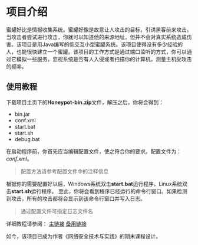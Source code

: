 # 项目介绍
蜜罐好比是情报收集系统。蜜罐好像是故意让人攻击的目标，引诱黑客前来攻击。当攻击者尝试进行攻击，你就可以知道他的来源地址，但并不会对真实系统造成伤害。该项目是用Java编写的低交互小型蜜罐系统。该项目使得没有多少经验的人，也能很快建立一个蜜罐。该项目的工作方式是通过端口监听的方式，你可以通过它模拟一些服务，监视系统是否有人入侵或者扫描你的计算机，测量主机受攻击的频率。

## 使用教程
下载项目主页下的**Honeypot-bin.zip**文件，解压之后，你将会得到：

- bin.jar
- conf.xml
- start.bat
- start.sh
- debug.bat

在启动程序前，你首先应当编辑配置文件，使之符合你的要求。配置文件为：*conf.xml*。

>配置方法请参考配置文件中的注释信息

根据你的需要配置好以后，Windows系统双击**start.bat**运行程序，Linux系统双击**start.sh**运行程序。
至此，你将会看到程序已经运行的命令行窗口。如果检测到攻击，所有的攻击都将会显示到该命令行窗口并写入日志。

>通过配置文件可指定日志文件名

详细教程请参阅：
[主链接](https://old.redleaves.tech/index.php/archives/41/index.html)
[备用链接](http://06ab7508.wiz03.com/share/s/06GTk81Alx7y2FJV1W2R6SqK3DcwKH2DkA7X2bDMtN1bvMG1)

如今，该项目已成为作者《网络安全技术与实践》的期末课程设计。
